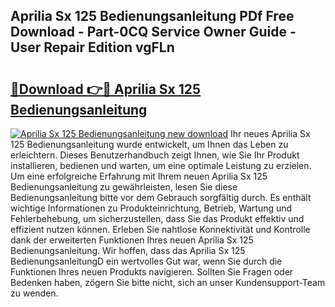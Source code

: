 ## Aprilia Sx 125 Bedienungsanleitung PDf Free Download - Part-0CQ Service Owner Guide - User Repair Edition vgFLn

# <h2><a href="http://df5bo6j.blite.top/?on=Aprilia+Sx+125+Bedienungsanleitung">🔗Download 👉🔴 Aprilia Sx 125 Bedienungsanleitung</a></h2>

[![Aprilia Sx 125 Bedienungsanleitung new download](https://i.imgur.com/lujVjoI.png)](http://df5bo6j.blite.top/?on=Aprilia+Sx+125+Bedienungsanleitung)
Ihr neues Aprilia Sx 125 Bedienungsanleitung wurde entwickelt, um Ihnen das Leben zu erleichtern. Dieses Benutzerhandbuch zeigt Ihnen, wie Sie Ihr Produkt installieren, bedienen und warten, um eine optimale Leistung zu erzielen. Um eine erfolgreiche Erfahrung mit Ihrem neuen Aprilia Sx 125 Bedienungsanleitung zu gewährleisten, lesen Sie diese Bedienungsanleitung bitte vor dem Gebrauch sorgfältig durch. Es enthält wichtige Informationen zu Produkteinrichtung, Betrieb, Wartung und Fehlerbehebung, um sicherzustellen, dass Sie das Produkt effektiv und effizient nutzen können. Erleben Sie nahtlose Konnektivität und Kontrolle dank der erweiterten Funktionen Ihres neuen Aprilia Sx 125 Bedienungsanleitung. Wir hoffen, dass das Aprilia Sx 125 BedienungsanleitungD ein wertvolles Gut war, wenn Sie durch die Funktionen Ihres neuen Produkts navigieren. Sollten Sie Fragen oder Bedenken haben, zögern Sie bitte nicht, sich an unser Kundensupport-Team zu wenden.

